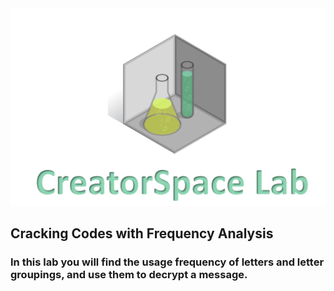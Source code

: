 
<figure class="snippetimg" style="margin: 0 auto;width:100%">
  <img src=".guides/img/LabIntro.PNG">
  </figure>
  

## Cracking Codes with Frequency Analysis
### In this lab you will find the usage frequency of letters and letter groupings, and use them to decrypt a message. 